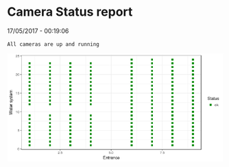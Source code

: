Camera Status report
================
17/05/2017 - 00:19:06

    All cameras are up and running

![](camreport_files/figure-markdown_github/unnamed-chunk-2-1.png)

